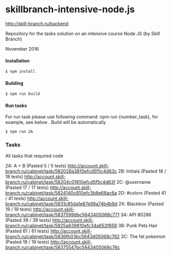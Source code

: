 # skillbranch-intensive-node.js
http://skill-branch.ru/backend

Repository for the tasks solution on an intensive course Node JS (by Skill Branch)

November 2016

#### Installation

```sh
$ npm install
```

#### Building

```sh
$ npm run build
```

#### Run tasks
For run task please use following command: npm run {number_task}, for example, see below . Build will be automatically
```sh
$ npm run 2A
```

### Tasks
All tasks that required code

2A: A + B (Pasted 5 / 5 tests)
http://account.skill-branch.ru/cabinet/task/582028a3810efcd5f5c4d63c
2B: Initials (Pasted 18 / 18 tests)
http://account.skill-branch.ru/cabinet/task/58204c01810efcd5f5c4d63f
2C: @username (Pasted 17 / 17 tests)
http://account.skill-branch.ru/cabinet/task/5824140c810efc3b8e68ac6a
2D: #colors (Pasted 41 / 41 tests)
http://account.skill-branch.ru/cabinet/task/5831c85da1e87e98a74b4b8d
2X: Blackbox (Pasted 19 / 19 tests)
http://account.skill-branch.ru/cabinet/task/5837599dbc5643405068c771
3A: API 80286 (Pasted 39 / 39 tests)
http://account.skill-branch.ru/cabinet/task/5825a639810efc34a652f859
3B: Punk Pets Hair (Pasted 61 / 61 tests)
http://account.skill-branch.ru/cabinet/task/5836fb03bc5643405068c762
3C: The fat pokemon (Pasted 19 / 19 tests)
http://account.skill-branch.ru/cabinet/task/58375547bc5643405068c76c
